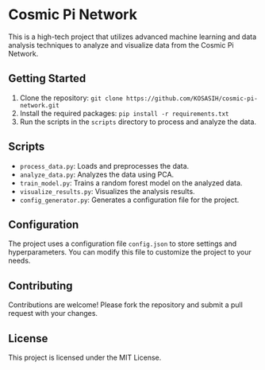 # Cosmic Pi Network

This is a high-tech project that utilizes advanced machine learning and data analysis techniques to analyze and visualize data from the Cosmic Pi Network.

## Getting Started

1. Clone the repository: `git clone https://github.com/KOSASIH/cosmic-pi-network.git`
2. Install the required packages: `pip install -r requirements.txt`
3. Run the scripts in the `scripts` directory to process and analyze the data.

## Scripts

* `process_data.py`: Loads and preprocesses the data.
* `analyze_data.py`: Analyzes the data using PCA.
* `train_model.py`: Trains a random forest model on the analyzed data.
* `visualize_results.py`: Visualizes the analysis results.
* `config_generator.py`: Generates a configuration file for the project.

## Configuration

The project uses a configuration file `config.json` to store settings and hyperparameters. You can modify this file to customize the project to your needs.

## Contributing

Contributions are welcome! Please fork the repository and submit a pull request with your changes.

## License

This project is licensed under the MIT License.
